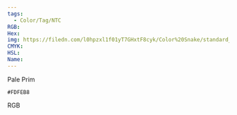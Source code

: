 ```yaml
---
tags:
  - Color/Tag/NTC
RGB:
Hex:
img: https://filedn.com/l0hpzxl1f01yT7GHxtF8cyk/Color%20Snake/standard_csv_to_svg/FDFEB8.svg
CMYK:
HSL:
Name:
---
```

Pale Prim
```palette
#FDFEB8
```
RGB
